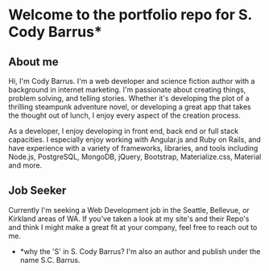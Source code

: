 # Welcome to the portfolio repo for S. Cody Barrus*

## About me

Hi, I'm Cody Barrus. I'm a web developer and science fiction author with a background in internet marketing. I'm passionate about creating things, problem solving, and telling stories. Whether it's developing the plot of a thrilling steampunk adventure novel, or developing a great app that takes the thought out of lunch, I enjoy every aspect of the creation process.

As a developer, I enjoy developing in front end, back end or full stack capacities. I especially enjoy working with Angular.js and Ruby on Rails, and have experience with a variety of frameworks, libraries, and tools including Node.js, PostgreSQL, MongoDB, jQuery, Bootstrap, Materialize.css, Material and more.

## Job Seeker

Currently I'm seeking a Web Development job in the Seattle, Bellevue, or Kirkland areas of WA. If you've taken a look at my site's and their Repo's and think I might make a great fit at your company, feel free to reach out to me.

* *why the 'S' in S. Cody Barrus? I'm also an author and publish under the name S.C. Barrus. 
